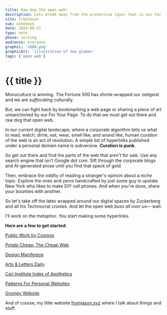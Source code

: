 ```yaml
---
title: Raw dog the open web!
description: Lets break away from the protective layer that is our For You Pages. 
site: fromJason
sub: notebook
date: 2024-08-27
type: note
phase: sorting
audience: everyone
graphic: '1888.png'
graphicAlt: 'illustration of two globes'
tags: ['open web']
---
```

# {{ title }}

Monoculture is winning. The Fortune 500 has shrink-wrapped our zeitgeist and we are *suffocating* culturally. 

But, we can fight back by bookmarking a web page or sharing a piece of art unsanctioned by our For Your Page. To do that we must get out there and raw dog that open web. 

In our current digital landscape, where a corporate algorithm tells us what to read, watch, drink, eat, wear, smell like, and sound like, human curation of the web is an act of revolution. A simple list of hyperlinks published under a personal domain name is subversive. **Curation is punk**.

So get out there and find the parts of the web that aren't for sale. Use any search engine that isn't Google dot com. Sift through the corporate blogs and AI-generated prose until you find that speck of gold.  

Then, embrace the oddity of reading a stranger's opinion about a niche topic. Explore the ones and zeros handcrafted by just some guy in upstate New York who likes to make DIY cell phones. And when you're done, share your bounties with another. 

So let's take off the latex wrapped around our digital spaces by Zuckerberg and all his Technocrat cronies. And let the open web *buss all over us*— wait. 

I'll work on the metaphor. You start making some hyperlinks. 

**Here are a few to get started:**

[Public Work by Cosmos](https://public.work)

[Potato Cheap: The Cheap Web](https://potato.cheap/)

[Design Manifestos](https://designmanifestos.org/)

[Arts & Letters Daily](https://www.aldaily.com/)

[Cari Institute Index of Aesthetics](https://cari.institute/aesthetics)

[Patterns For Personal Websites](http://www.rdrop.com/~half/Creations/Writings/Web.patterns/index.html)

[Grumpy Website](https://grumpy.website/)

And of course, my little website [fromjason.xyz](https://www.fromjason.xyz) where I talk about things and stuff. 